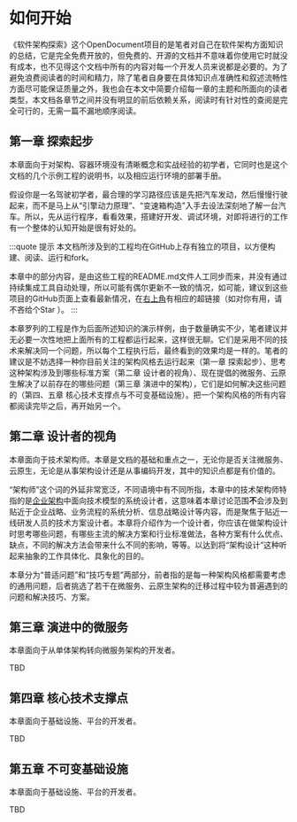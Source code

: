 # 如何开始

《软件架构探索》这个OpenDocument项目的是笔者对自己在软件架构方面知识的总结，它是完全免费开放的，但免费的、开源的文档并不意味着你使用它时就没有成本，也不见得这个文档中所有的内容对每一个开发人员来说都是必要的。为了避免浪费阅读者的时间和精力，除了笔者自身要在具体知识点准确性和叙述流畅性方面尽可能保证质量之外，我也会在本文中简要介绍每一章的主题和所面向的读者类型，本文档各章节之间并没有明显的前后依赖关系，阅读时有针对性的查阅是完全可行的，无需一篇不漏地顺序阅读。

## 第一章 探索起步 <words chapter='/deployment'/>

本章面向于对架构、容器环境没有清晰概念和实战经验的初学者，它同时也是这个文档的几个示例工程的说明书，以及相应运行环境的部署手册。

假设你是一名驾驶初学者，最合理的学习路径应该是先把汽车发动，然后慢慢行驶起来，而不是马上从“引擎动力原理”、“变速箱构造”入手去设法深刻地了解一台汽车。所以，先从运行程序，看看效果，搭建好开发、调试环境，对即将进行的工作有一个整体的认知开始是很有好处的。

:::quote 提示
本文档所涉及到的工程均在GitHub上存有独立的项目，以方便构建、阅读、运行和fork。

本章中的部分内容，是由这些工程的README.md文件人工同步而来，并没有通过持续集成工具自动处理，所以可能有偶尔更新不一致的情况，如可能，建议到这些项目的GitHub页面上查看最新情况，在<a href="javascript:document.getElementsByTagName('button')[0].click()">右上角</a>有相应的超链接（如对你有用，请不吝给个Star ）。
:::

本章罗列的工程是作为后面所述知识的演示样例，由于数量确实不少，笔者建议并无必要一次性地把上面所有的工程都运行起来，这样很无聊。它们是采用不同的技术来解决同一个问题，所以每个工程执行后，最终看到的效果均是一样的。笔者的建议是不妨选择一种你目前关注的架构风格去运行起来（第一章 探索起步）、思考这种架构涉及到哪些标准方案（第二章 设计者的视角）、现在提倡的微服务、云原生解决了以前存在的哪些问题（第三章 演进中的架构），它们是如何解决这些问题的（第四、五章 核心技术支撑点与不可变基础设施）。把一个架构风格的所有内容都阅读完毕之后，再开始另一个。

## 第二章 设计者的视角 <words chapter='/architect-perspective'/>

本章面向于技术架构师。本章是文档的基础和重点之一，无论你是否关注微服务、云原生，无论是从事架构设计还是从事编码开发，其中的知识点都是有价值的。

“架构师”这个词的外延非常宽泛，不同语境中有不同所指，本章中的技术架构师特指的是[企业架构](https://wiki.mbalib.com/wiki/%E4%BC%81%E4%B8%9A%E6%9E%B6%E6%9E%84)中面向技术模型的系统设计者，这意味着本章讨论范围**不**会涉及到贴近于企业战略、业务流程的系统分析、信息战略设计等内容，而是聚焦于贴近一线研发人员的技术方案设计者。本章将介绍作为一个设计者，你应该在做架构设计时思考哪些问题，有哪些主流的解决方案和行业标准做法，各种方案有什么优点、缺点，不同的解决方法会带来什么不同的影响，等等。以达到将“架构设计”这种听起来抽象的工作具体化、具象化的目的。

本章分为“普适问题”和“技巧专题”两部分，前者指的是每一种架构风格都需要考虑的通用问题，后者挑选了若干在微服务、云原生架构的迁移过程中较为普遍遇到的问题和解决技巧、方案。

## 第三章 演进中的微服务 <words chapter='/architecture'/>

本章面向于从单体架构转向微服务架构的开发者。

TBD

## 第四章 核心技术支撑点 <words chapter='/technology'/>

本章面向于基础设施、平台的开发者。

TBD

## 第五章 不可变基础设施 <words chapter='/immutable-infrastructure'/>

本章面向于基础设施、平台的开发者。

TBD



